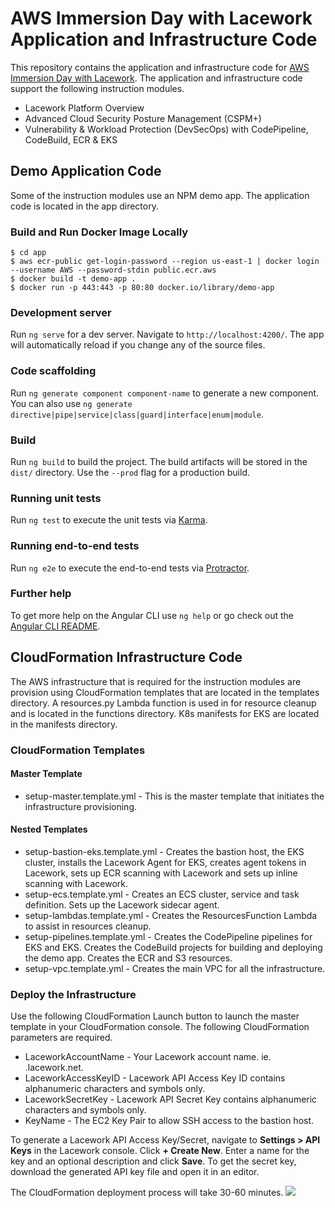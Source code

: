 # AWS Immersion Day with Lacework Application and Infrastructure Code

This repository contains the application and infrastructure code for [AWS Immersion Day with Lacework](https://lacework-alliances.github.io/aws-immersion-day/). The application and infrastructure code support the following instruction modules.

* Lacework Platform Overview
* Advanced Cloud Security Posture Management (CSPM+)
* Vulnerability & Workload Protection (DevSecOps) with CodePipeline, CodeBuild, ECR & EKS

## Demo Application Code

Some of the instruction modules use an NPM demo app. The application code is located in the app directory.

### Build and Run Docker Image Locally

```
$ cd app
$ aws ecr-public get-login-password --region us-east-1 | docker login --username AWS --password-stdin public.ecr.aws
$ docker build -t demo-app . 
$ docker run -p 443:443 -p 80:80 docker.io/library/demo-app
```

### Development server

Run `ng serve` for a dev server. Navigate to `http://localhost:4200/`. The app will automatically reload if you change any of the source files.

### Code scaffolding

Run `ng generate component component-name` to generate a new component. You can also use `ng generate directive|pipe|service|class|guard|interface|enum|module`.

### Build

Run `ng build` to build the project. The build artifacts will be stored in the `dist/` directory. Use the `--prod` flag for a production build.

### Running unit tests

Run `ng test` to execute the unit tests via [Karma](https://karma-runner.github.io).

### Running end-to-end tests

Run `ng e2e` to execute the end-to-end tests via [Protractor](http://www.protractortest.org/).

### Further help

To get more help on the Angular CLI use `ng help` or go check out the [Angular CLI README](https://github.com/angular/angular-cli/blob/master/README.md).

## CloudFormation Infrastructure Code

The AWS infrastructure that is required for the instruction modules are provision using CloudFormation templates that are located in the templates directory. A resources.py Lambda function is used in for resource cleanup and is located in the functions directory. K8s manifests for EKS are located in the manifests directory.

### CloudFormation Templates

#### Master Template

* setup-master.template.yml - This is the master template that initiates the infrastructure provisioning.

#### Nested Templates

* setup-bastion-eks.template.yml - Creates the bastion host, the EKS cluster, installs the Lacework Agent for EKS, creates agent tokens in Lacework, sets up ECR scanning with Lacework and sets up inline scanning with Lacework.
* setup-ecs.template.yml - Creates an ECS cluster, service and task definition. Sets up the Lacework sidecar agent.
* setup-lambdas.template.yml - Creates the ResourcesFunction Lambda to assist in resources cleanup.
* setup-pipelines.template.yml - Creates the CodePipeline pipelines for EKS and EKS. Creates the CodeBuild projects for building and deploying the demo app. Creates the ECR and S3 resources.
* setup-vpc.template.yml - Creates the main VPC for all the infrastructure.


### Deploy the Infrastructure

Use the following CloudFormation Launch button to launch the master template in your CloudFormation console. The following CloudFormation parameters are required.

* LaceworkAccountName - Your Lacework account name. ie. <account name>.lacework.net.
* LaceworkAccessKeyID - Lacework API Access Key ID contains alphanumeric characters and symbols only.
* LaceworkSecretKey - Lacework API Secret Key contains alphanumeric characters and symbols only.
* KeyName - The EC2 Key Pair to allow SSH access to the bastion host.

To generate a Lacework API Access Key/Secret, navigate to **Settings > API Keys** in the Lacework console. Click **+ Create New**. Enter a name for the key and an optional description and click **Save**. To get the secret key, download the generated API key file and open it in an editor.

The CloudFormation deployment process will take 30-60 minutes.
<a href="https://console.aws.amazon.com/cloudformation/home?#/stacks/create/review?templateURL=https://lacework-alliances.s3.us-west-2.amazonaws.com/awsimmersionday/templates/setup-master.template.yml"><img src="https://dmhnzl5mp9mj6.cloudfront.net/application-management_awsblog/images/cloudformation-launch-stack.png"></img></a>
